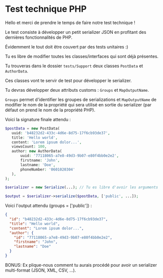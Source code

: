 # Test technique PHP

Hello et merci de prendre le temps de faire notre test technique ! 

Le test consiste à développer un petit serializer JSON en profitant des dernières fonctionnalités de PHP.

Évidemment le tout doit être couvert par des tests unitaires :)

Tu es libre de modifier toutes les classes/interfaces qui sont déjà présentes.

Tu trouveras dans le dossier `tests/Support` deux classes `PostData` et `AuthorData`.

Ces classes vont te servir de test pour développer le serializer.

Tu devras développer deux attributs customs : `Groups` et `MapOutputName`.

`Groups` permet d'identifier les groupes de serializations et `MapOutputName` de modifier le nom de la propriété qui sera utilisé en sortie du serializer (par défaut on prend le nom de la propriété PHP).

Voici la signature finale attendu :

 ```php
$postData = new PostData(
    uuid: 'b48232d2-433c-4d6e-8d75-17f6cb93de37',
    title: 'Hello world',
    content: 'Lorem ipsum dolor...',
    viewsCount: 100,
    author: new AuthorData(
        uuid: '77118065-a7e8-49d3-9b07-e80f4bb0e2e2',
        firstname: 'John',
        lastname: 'Doe',
        phoneNumber: '0601020304'
    ),
);

$serializer = new Serialize(...); // Tu es libre d'avoir les arguments que tu veux

$output = $serializer->serialize($postData, ['public', ...]);
```

Voici l'output attendu (groups = ['public']) : 

```json
{
  "id": "b48232d2-433c-4d6e-8d75-17f6cb93de37",
  "title": "Hello world",
  "content": "Lorem ipsum dolor...",
  "author": {
    "id": "77118065-a7e8-49d3-9b07-e80f4bb0e2e2",
    "firstname": "John",
    "lastname": "Doe"
  }
}
```

BONUS: Ex plique-nous comment tu aurais procédé pour avoir un serializer multi-format (JSON, XML, CSV, ...).

